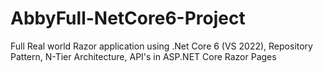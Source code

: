 # AbbyFull-NetCore6-Project
Full Real world Razor application using .Net Core 6 (VS 2022), Repository Pattern, N-Tier Architecture, API's in ASP.NET Core Razor Pages
